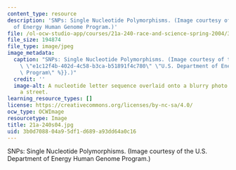 ```yaml
---
content_type: resource
description: 'SNPs: Single Nucleotide Polymorphisms. (Image courtesy of the U.S. Department
  of Energy Human Genome Program.)'
file: /ol-ocw-studio-app/courses/21a-240-race-and-science-spring-2004/3b0d708804a95df1d689a93dd64a0c16_21a-240s04.jpg
file_size: 194874
file_type: image/jpeg
image_metadata:
  caption: "SNPs: Single Nucleotide Polymorphisms. (Image courtesy of the\_{{% resource_link\
    \ \"e1c12f4b-402d-4c58-b3ca-b51891f4c780\" \"U.S. Department of Energy Human Genome\
    \ Program\" %}}.)"
  credit: ''
  image-alt: A nucleotide letter sequence overlaid onto a blurry photo of people crossing
    a street.
learning_resource_types: []
license: https://creativecommons.org/licenses/by-nc-sa/4.0/
ocw_type: OCWImage
resourcetype: Image
title: 21a-240s04.jpg
uid: 3b0d7088-04a9-5df1-d689-a93dd64a0c16
---
```

SNPs: Single Nucleotide Polymorphisms. (Image courtesy of the U.S. Department of Energy Human Genome Program.)